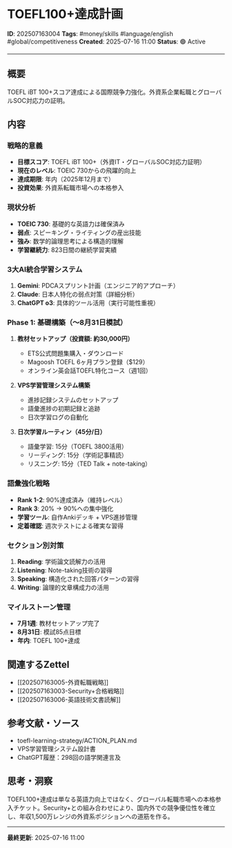 # TOEFL100+達成計画

**ID**: 202507163004
**Tags**: #money/skills #language/english #global/competitiveness
**Created**: 2025-07-16 11:00
**Status**: 🟢 Active

---

## 概要
TOEFL iBT 100+スコア達成による国際競争力強化。外資系企業転職とグローバルSOC対応力の証明。

## 内容

### 戦略的意義
- **目標スコア**: TOEFL iBT 100+（外資IT・グローバルSOC対応力証明）
- **現在のレベル**: TOEIC 730からの飛躍的向上
- **達成期限**: 年内（2025年12月まで）
- **投資効果**: 外資系転職市場への本格参入

### 現状分析
- **TOEIC 730**: 基礎的な英語力は確保済み
- **弱点**: スピーキング・ライティングの産出技能
- **強み**: 数学的論理思考による構造的理解
- **学習継続力**: 823日間の継続学習実績

### 3大AI統合学習システム
1. **Gemini**: PDCAスプリント計画（エンジニア的アプローチ）
2. **Claude**: 日本人特化の弱点対策（詳細分析）
3. **ChatGPT o3**: 具体的ツール活用（実行可能性重視）

### Phase 1: 基礎構築（〜8月31日模試）
1. **教材セットアップ（投資額: 約30,000円）**
   - ETS公式問題集購入・ダウンロード
   - Magoosh TOEFL 6ヶ月プラン登録（$129）
   - オンライン英会話TOEFL特化コース（週1回）

2. **VPS学習管理システム構築**
   - 進捗記録システムのセットアップ
   - 語彙進捗の初期記録と追跡
   - 日次学習ログの自動化

3. **日次学習ルーティン（45分/日）**
   - 語彙学習: 15分（TOEFL 3800活用）
   - リーディング: 15分（学術記事精読）
   - リスニング: 15分（TED Talk + note-taking）

### 語彙強化戦略
- **Rank 1-2**: 90%達成済み（維持レベル）
- **Rank 3**: 20% → 90%への集中強化
- **学習ツール**: 自作Ankiデッキ + VPS進捗管理
- **定着確認**: 週次テストによる確実な習得

### セクション別対策
1. **Reading**: 学術論文読解力の活用
2. **Listening**: Note-taking技術の習得
3. **Speaking**: 構造化された回答パターンの習得
4. **Writing**: 論理的文章構成力の活用

### マイルストーン管理
- **7月1週**: 教材セットアップ完了
- **8月31日**: 模試85点目標
- **年内**: TOEFL 100+達成

## 関連するZettel
- [[202507163005-外資転職戦略]]
- [[202507163003-Security+合格戦略]]
- [[202507163006-英語技術文書読解]]

## 参考文献・ソース
- toefl-learning-strategy/ACTION_PLAN.md
- VPS学習管理システム設計書
- ChatGPT履歴：298回の語学関連言及

## 思考・洞察
TOEFL100+達成は単なる英語力向上ではなく、グローバル転職市場への本格参入チケット。Security+との組み合わせにより、国内外での競争優位性を確立し、年収1,500万レンジの外資系ポジションへの道筋を作る。

---

**最終更新**: 2025-07-16 11:00
